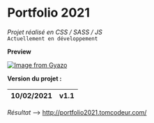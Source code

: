 # Portfolio 2021 

*Projet réalisé en CSS / SASS / JS* <br>
`Actuellement en développement`

**Preview** <br>

[![Image from Gyazo](https://i.gyazo.com/046b498f80d1486e441cb1cf55ec2027.gif)](https://gyazo.com/046b498f80d1486e441cb1cf55ec2027)

**Version du projet :**

|10/02/2021|v1.1|
|----------|----|


*Résultat* --> http://portfolio2021.tomcodeur.com/
